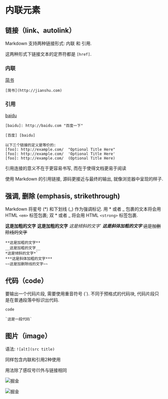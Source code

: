 # 内联元素

## 链接（link、autolink）

Markdown 支持两种链接形式: 内联 和 引用.

这两种形式下链接文本的定界符都是 `[href]`.

### 内联

[简书](http://jianshu.com "简书地址")

```
[简书](http://jianshu.com)
```

### 引用

[baidu]: http://baidu.com "百度一下"

[baidu]

```
[baidu]: http://baidu.com "百度一下"

[百度] [baidu]
```

```
以下三个链接的定义是等价的:
[foo]: http://example.com/  "Optional Title Here"
[foo]: http://example.com/  'Optional Title Here'
[foo]: http://example.com/  (Optional Title Here)
```

引用连接的意义不在于更容易书写, 而在于使得文档更易于阅读

使用 Markdown 的引用链接, 源码更接近与最终的输出, 就像浏览器中呈现的样子.

## 强调, 删除 (emphasis, strikethrough)

Markdown 将星号 (*) 和下划线 (_) 作为强调标记. 用 * 或者 _ 包裹的文本将会用 HTML `<em>` 标签包裹; 双 * 或者 _ 将会用 HTML `<strong>` 标签包裹. 

**这是加粗的文字**
__这是加粗的文字__
*这是倾斜的文字*`
***这是斜体加粗的文字***
~~这是加删除线的文字~~

```markup
**这是加粗的文字**
__这是加粗的文字__
*这是倾斜的文字*`
***这是斜体加粗的文字***
~~这是加删除线的文字~~
```

## 代码（code）

要输出一个代码片段, 需要使用重音符号 (`). 不同于预格式的代码块, 代码片段只是在普通段落中标识出代码. 

`code`

```
`这是一段代码`
```

## 图片（image）

语法: `![alt](src title)`

同样包含内联和引用2种使用

用法除了感叹号(!)外与链接相同

![掘金](https://b-gold-cdn.xitu.io/v3/static/img/logo.a7995ad.svg "图片title")

![掘金][juejin]

[juejin]: https://b-gold-cdn.xitu.io/v3/static/img/logo.a7995ad.svg "掘金"